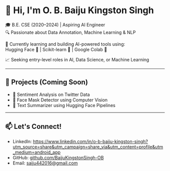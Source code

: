 # 👋 Hi, I'm O. B. Baiju Kingston Singh

🎓 B.E. CSE (2020–2024) | Aspiring AI Engineer  
🔍 Passionate about Data Annotation, Machine Learning & NLP

🧠 Currently learning and building AI-powered tools using:  
Hugging Face 🤗 | Scikit-learn 📘 | Google Colab 🧪

📈 Seeking entry-level roles in AI, Data Science, or Machine Learning

---

## 🚀 Projects (Coming Soon)
- 📝 Sentiment Analysis on Twitter Data  
- 🧠 Face Mask Detector using Computer Vision  
- 📄 Text Summarizer using Hugging Face Pipelines

---

## 📫 Let's Connect!
- LinkedIn: https://www.linkedin.com/in/o-b-baiju-kingston-singh?utm_source=share&utm_campaign=share_via&utm_content=profile&utm_medium=android_app
- GitHub: [github.com/BaijuKingstonSingh-OB](https://github.com/BaijuKingstonSingh-OB)
- Email: saiju442016@gmail.com
